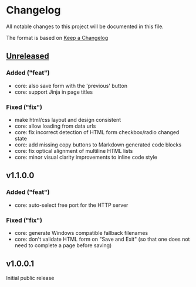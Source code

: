 # Changelog

All notable changes to this project will be documented in this file.

The format is based on [Keep a Changelog](https://keepachangelog.com/en/1.1.0/)


[Unreleased]: https://github.com/Linuxfabrik/checklistfabrik/compare/v1.1.0.0...HEAD


## [Unreleased]

### Added ("feat")

- core: also save form with the 'previous' button
- core: support Jinja in page titles


### Fixed ("fix")

- make html/css layout and design consistent
- core: allow loading from data urls
- core: fix incorrect detection of HTML form checkbox/radio changed state
- core: add missing copy buttons to Markdown generated code blocks
- core: fix optical alignment of multiline HTML lists
- core: minor visual clarity improvements to inline code style


## v1.1.0.0

### Added ("feat")

- core: auto-select free port for the HTTP server


### Fixed ("fix")

- core: generate Windows compatible fallback filenames
- core: don't validate HTML form on "Save and Exit" (so that one does not need to complete a page before saving)


## v1.0.0.1

Initial public release
